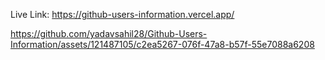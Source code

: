 Live Link: https://github-users-information.vercel.app/

https://github.com/yadavsahil28/Github-Users-Information/assets/121487105/c2ea5267-076f-47a8-b57f-55e7088a6208
